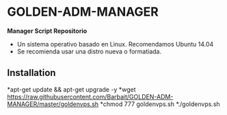 # GOLDEN-ADM-MANAGER

**Manager Script Repositorio**

* Un sistema operativo basado en Linux. Recomendamos Ubuntu 14.04
* Se recomienda usar una distro nueva o formatiada.

## Installation

*apt-get update && apt-get upgrade -y
*wget https://raw.githubusercontent.com/Barbait/GOLDEN-ADM-MANAGER/master/goldenvps.sh
*chmod 777 goldenvps.sh
*./goldenvps.sh
